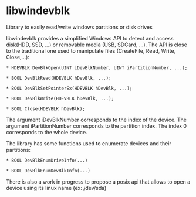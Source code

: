 # libwindevblk
Library to easily read/write windows partitions or disk drives

libwindevblk provides a simplified Windows API to detect and access disk(HDD, SSD, ...) or removable media (USB, SDCard, ...).
The API is close to the traditional one used to manipulate files (CreateFile, Read, Write, Close,...):

```
* HDEVBLK DevBlkOpen(UINT iDevBlkNumber, UINT iPartitionNumber, ...);

* BOOL DevBlkRead(HDEVBLK hDevBlk, ...);

* BOOL DevBlkSetPointerEx(HDEVBLK hDevBlk, ...);

* BOOL DevBlkWrite(HDEVBLK hDevBlk, ...);

* BOOL Close(HDEVBLK hDevBlk);
```

The argument iDevBlkNumber corresponds to the index of the device.
The argument iPartitionNumber corresponds to the partition index. The index 0 corresponds to the whole device.

The library has some functions used to enumerate devices and their partitions:

```
* BOOL DevBlkEnumDriveInfo(...)

* BOOL DevBlkEnumDevBlkInfo(...)
```


There is also a work in progress to propose a posix api that allows to open a device using its linux name (ex: /dev/sda)
